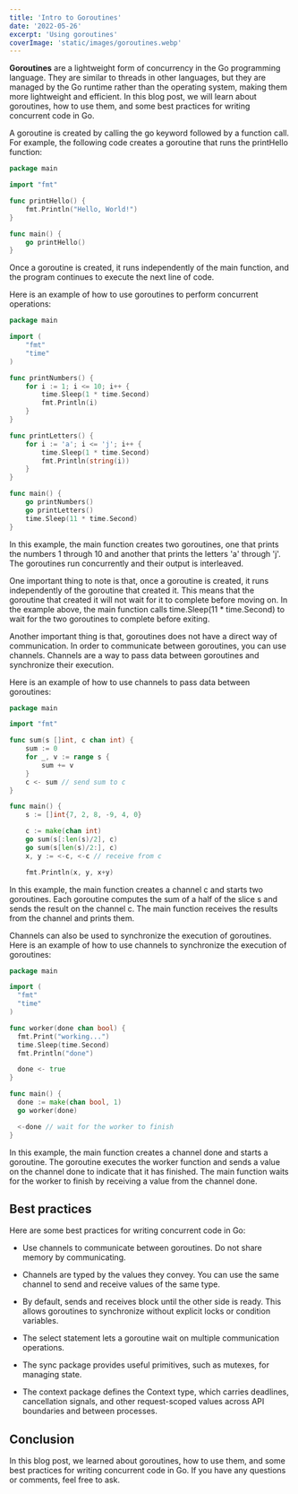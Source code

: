 ```yaml
---
title: 'Intro to Goroutines'
date: '2022-05-26'
excerpt: 'Using goroutines'
coverImage: 'static/images/goroutines.webp'
---
```


**Goroutines** are a lightweight form of concurrency in the Go programming language. They are similar to threads in other languages, but they are managed by the Go runtime rather than the operating system, making them more lightweight and efficient. In this blog post, we will learn about goroutines, how to use them, and some best practices for writing concurrent code in Go.

A goroutine is created by calling the go keyword followed by a function call. For example, the following code creates a goroutine that runs the printHello function:

```go
package main

import "fmt"

func printHello() {
    fmt.Println("Hello, World!")
}

func main() {
    go printHello()
}
```

Once a goroutine is created, it runs independently of the main function, and the program continues to execute the next line of code.

Here is an example of how to use goroutines to perform concurrent operations:

```go
package main

import (
	"fmt"
	"time"
)

func printNumbers() {
	for i := 1; i <= 10; i++ {
		time.Sleep(1 * time.Second)
		fmt.Println(i)
	}
}

func printLetters() {
	for i := 'a'; i <= 'j'; i++ {
		time.Sleep(1 * time.Second)
		fmt.Println(string(i))
	}
}

func main() {
	go printNumbers()
	go printLetters()
	time.Sleep(11 * time.Second)
}
```

In this example, the main function creates two goroutines, one that prints the numbers 1 through 10 and another that prints the letters 'a' through 'j'. The goroutines run concurrently and their output is interleaved.

One important thing to note is that, once a goroutine is created, it runs independently of the goroutine that created it. This means that the goroutine that created it will not wait for it to complete before moving on. In the example above, the main function calls time.Sleep(11 * time.Second) to wait for the two goroutines to complete before exiting.

Another important thing is that, goroutines does not have a direct way of communication. In order to communicate between goroutines, you can use channels. Channels are a way to pass data between goroutines and synchronize their execution.

Here is an example of how to use channels to pass data between goroutines:

```go
package main

import "fmt"

func sum(s []int, c chan int) {
	sum := 0
	for _, v := range s {
		sum += v
	}
	c <- sum // send sum to c
}

func main() {
	s := []int{7, 2, 8, -9, 4, 0}

	c := make(chan int)
	go sum(s[:len(s)/2], c)
	go sum(s[len(s)/2:], c)
	x, y := <-c, <-c // receive from c

	fmt.Println(x, y, x+y)
```


In this example, the main function creates a channel c and starts two goroutines. Each goroutine computes the sum of a half of the slice s and sends the result on the channel c. The main function receives the results from the channel and prints them.

Channels can also be used to synchronize the execution of goroutines. Here is an example of how to use channels to synchronize the execution of goroutines:

```go
package main

import (
  "fmt"
  "time"
)

func worker(done chan bool) {
  fmt.Print("working...")
  time.Sleep(time.Second)
  fmt.Println("done")

  done <- true
}

func main() {
  done := make(chan bool, 1)
  go worker(done)

  <-done // wait for the worker to finish
}
```

In this example, the main function creates a channel done and starts a goroutine. The goroutine executes the worker function and sends a value on the channel done to indicate that it has finished. The main function waits for the worker to finish by receiving a value from the channel done.


## Best practices

Here are some best practices for writing concurrent code in Go:

- Use channels to communicate between goroutines. Do not share memory by communicating.


- Channels are typed by the values they convey. You can use the same channel to send and receive values of the same type.


- By default, sends and receives block until the other side is ready. This allows goroutines to synchronize without explicit locks or condition variables.


- The select statement lets a goroutine wait on multiple communication operations.


- The sync package provides useful primitives, such as mutexes, for managing state.


- The context package defines the Context type, which carries deadlines, cancellation signals, and other request-scoped values across API boundaries and between processes.


## Conclusion

In this blog post, we learned about goroutines, how to use them, and some best practices for writing concurrent code in Go. If you have any questions or comments, feel free to ask.
